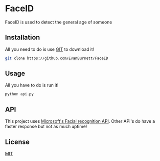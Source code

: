 # FaceID

FaceID is used to detect the general age of someone

## Installation

All you need to do is use [GIT](https://git-scm.com/) to download it!

```bash
git clone https://github.com/EvanBurnett/FaceID
```

## Usage
All you have to do is run it!

```python
python api.py
```
## API
This project uses [Microsoft's Facial recognition API](https://rapidapi.com/microsoft-azure-org-microsoft-cognitive-services/api/microsoft-face1). Other API's do have a faster response but not as much uptime!


## License
[MIT](https://choosealicense.com/licenses/mit/)
